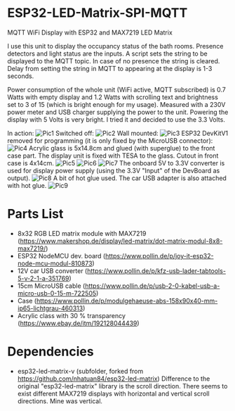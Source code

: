 # ESP32-LED-Matrix-SPI-MQTT
MQTT WiFi Display with ESP32 and MAX7219 LED Matrix

I use this unit to display the occupancy status of the bath rooms. Presence detectors and light status are the inputs. A script sets the string to be displayed to the MQTT topic. In case of no presence the string is cleared. Delay from setting the string in MQTT to appearing at the display is 1-3 seconds.

Power consumption of the whole unit (WiFi active, MQTT subscribed) is 0.7 Watts with empty display and 1.2 Watts with scrolling text and brightness set to 3 of 15 (which is bright enough for my usage). Measured with a 230V power meter and USB charger supplying the power to the unit.
Powering the display with 5 Volts is very bright. I tried it and decided to use the 3.3 Volts.


In action:
![Pic1](pics/IMG_9761.JPG)
Switched off:
![Pic2](pics/IMG_9750.JPG)
Wall mounted:
![Pic3](pics/IMG_9765.JPG)
ESP32 DevKitV1 removed for programming (it is only fixed by the MicroUSB connector):
![Pic4](pics/IMG_9764.JPG)
Acrylic glass is 5x14.8cm and glued (with superglue) to the front case part. The display unit is fixed with TESA to the glass. Cutout in front case is 4x14cm.
![Pic5](pics/IMG_9745.JPG)
![Pic6](pics/IMG_9746.JPG)
![Pic7](pics/IMG_9747.JPG)
The onboard 5V to 3.3V converter is used for display power supply (using the 3.3V "Input" of the DevBoard as output).
![Pic8](pics/IMG_9748.JPG)
A bit of hot glue used. The car USB adapter is also attached with hot glue.
![Pic9](pics/IMG_9749.JPG)

# Parts List
- 8x32 RGB LED matrix module with MAX7219 (https://www.makershop.de/display/led-matrix/dot-matrix-modul-8x8-max7219/)
- ESP32 NodeMCU dev. board (https://www.pollin.de/p/joy-it-esp32-node-mcu-modul-810873)
- 12V car USB converter (https://www.pollin.de/p/kfz-usb-lader-tabtools-5-v-2-1-a-351769)
- 15cm MicroUSB cable (https://www.pollin.de/p/usb-2-0-kabel-usb-a-micro-usb-0-15-m-722505)
- Case (https://www.pollin.de/p/modulgehaeuse-abs-158x90x40-mm-ip65-lichtgrau-460313)
- Acrylic class with 30 % transparency (https://www.ebay.de/itm/192128044439)


# Dependencies
- esp32-led-matrix-v (subfolder, forked from https://github.com/nhatuan84/esp32-led-matrix)
Difference to the original "esp32-led-matrix" library is the scroll direction. There seems to exist different MAX7219 displays with horizontal and vertical scroll directions. Mine was vertical.
